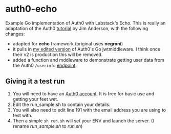 # auth0-echo
Example Go implementation of Auth0 with Labstack's Echo. This is really an adaptation of the Auth0 [tutorial](https://auth0.com/docs/quickstart/backend/golang/01-authorization) by Jim Anderson, with the following changes:
- adapted for **echo** framework (original uses **negroni**)
- it pulls in [my edited version](https://github.com/b-venter/auth0-go-jwt-middleware) of Auth0's Go jwtmiddleware. I think once their v2 is production this will be removed.
- added a function and mddleware to demonstrate getting user data from the Auth0 `/userinfo` [endpoint](https://auth0.com/docs/api/authentication?shell#get-user-info).


## Giving it a test run
1. You will need to have an [Auth0 account](https://auth0.com/). It is free for basic use and getting your feet wet.
2. Edit the run_sample.sh to contain your details.
3. You will also need to edit line 191 with the email address you are using to test with.
4. Then a simple `sh run.sh` will set your ENV and launch the server. (I rename *run_sample.sh* to *run.sh*)

